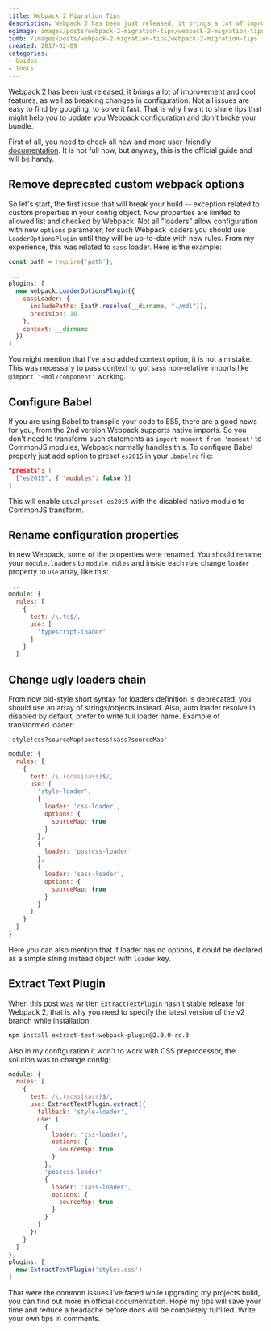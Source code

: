 ```yaml
---
title: Webpack 2 Migration Tips
description: Webpack 2 has been just released, it brings a lot of improvement and cool features, as well as breaking changes in configuration.
ogimage: images/posts/webpack-2-migration-tips/webpack-2-migration-tips-og.jpg
tumb: /images/posts/webpack-2-migration-tips/webpack-2-migration-tips
created: 2017-02-09
categories:
- Guides
- Tools
---
```

Webpack 2 has been just released, it brings a lot of improvement and cool features, as well as breaking changes in configuration. Not all issues are easy to find by googling, to solve it fast. That is why I want to share tips that might help you to update you Webpack configuration and don't broke your bundle.

First of all, you need to check all new and more user-friendly [documentation](https://webpack.js.org/configuration/). It is not full now, but anyway, this is the official guide and will be handy.

## Remove deprecated custom webpack options
So let's start, the first issue that will break your build -- exception related to custom properties in your config object. Now properties are limited to allowed list and checked by Webpack. Not all "loaders" allow configuration with new `options` parameter, for such Webpack loaders you should use `LoaderOptionsPlugin` until they will be up-to-date with new rules. From my experience, this was related to `sass` loader. Here is the example:

```js
const path = require('path');

...
plugins: [
  new webpack.LoaderOptionsPlugin({
    sassLoader: {
      includePaths: [path.resolve(__dirname, "./mdl")],
      precision: 10
    },
    context: __dirname
  })
]
```

You might mention that I've also added context option, it is not a mistake. This was necessary to pass context to got sass non-relative imports like `@import '~mdl/component'` working.

## Configure Babel
If you are using Babel to transpile your code to ES5, there are a good news for you, from the 2nd version Webpack supports native imports. So you don't need to transform such statements as
`import moment from 'moment'` to CommonJS modules, Webpack normally handles this. To configure Babel properly just add option to preset `es2015` in your `.babelrc` file:

```json
"presets": [
  ["es2015", { "modules": false }]
]
```

This will enable usual `preset-es2015` with the disabled native module to CommonJS transform.

## Rename configuration properties
In new Webpack, some of the properties were renamed. You should rename your `module.loaders` to `module.rules` and inside each rule change `loader` property to `use` array, like this:

```js
...
module: {
  rules: [
    {
      test: /\.ts$/,
      use: [
        'typescript-loader'
      ]
    }
  ]
```

## Change ugly loaders chain
From now old-style short syntax for loaders definition is deprecated, you should use an array of strings/objects instead. Also, auto loader resolve in disabled by default, prefer to write full loader name. Example of transformed loader:

```
'style!css?sourceMap!postcss!sass?sourceMap'
```

```js
module: {
  rules: [
    {
      test: /\.(scss|sass)$/,
      use: [
        'style-loader',
        {
          loader: 'css-loader',
          options: {
            sourceMap: true
          }
        },
        {
          loader: 'postcss-loader'
        },
        {
          loader: 'sass-loader',
          options: {
            sourceMap: true
          }
        }
      ]
    }
  ]
}
```

Here you can also mention that if loader has no options, it could be declared as a simple string instead object with `loader` key.

## Extract Text Plugin
When this post was written `ExtractTextPlugin` hasn't stable release for Webpack 2, that is why you need to specify the latest version of the v2 branch while installation:

 ```bash
npm install extract-text-webpack-plugin@2.0.0-rc.3
```

Also in my configuration it won't to work with CSS preprocessor, the solution was to change config:

```js
module: {
  rules: [
    {
      test: /\.(scss|sass)$/,
      use: ExtractTextPlugin.extract({
        fallback: 'style-loader',
        use: [
          {
            loader: 'css-loader',
            options: {
              sourceMap: true
            }
          },
          'postcss-loader'
          {
            loader: 'sass-loader',
            options: {
              sourceMap: true
            }
          }
        ]
      })
    }
  ]
},
plugins: [
  new ExtractTextPlugin('styles.css')
]
```

That were the common issues I've faced while upgrading my projects build, you can find out more in official documentation. Hope my tips will save your time and reduce a headache before docs will be completely fulfilled. Write your own tips in comments.
